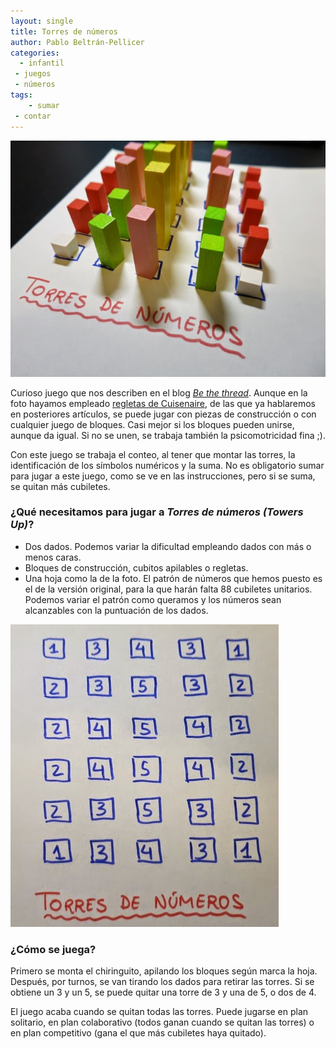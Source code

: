 ```yaml
--- 
layout: single 
title: Torres de números 
author: Pablo Beltrán-Pellicer 
categories:
  - infantil 
 - juegos 
 - números 
tags:
	- sumar 
 - contar 
---
```


![](/assets/img/2014-12-25-image-0000.JPG)


Curioso juego que nos describen en el blog [*Be the
thread*](http://bethethread.blogspot.com.es/2010/07/towers-up.html).
Aunque en la foto hayamos empleado [regletas de
Cuisenaire](http://es.wikipedia.org/wiki/Regletas_de_Cuisenaire), de las
que ya hablaremos en posteriores artículos, se puede jugar con piezas de
construcción o con cualquier juego de bloques. Casi mejor si los bloques
pueden unirse, aunque da igual. Si no se unen, se trabaja también la
psicomotricidad fina ;).  
  
Con este juego se trabaja el conteo, al tener que montar las torres, la
identificación de los símbolos numéricos y la suma. No es obligatorio
sumar para jugar a este juego, como se ve en las instrucciones, pero si
se suma, se quitan más cubiletes.  
  

### ¿Qué necesitamos para jugar a *Torres de números (Towers Up)*?

-   Dos dados. Podemos variar la dificultad empleando dados con más o
    menos caras. 
-   Bloques de construcción, cubitos apilables o regletas.
-   Una hoja como la de la foto. El patrón de números que hemos puesto
    es el de la versión original, para la que harán falta 88 cubiletes
    unitarios. Podemos variar el patrón como queramos y los números sean
    alcanzables con la puntuación de los dados.

  

![](/assets/img/2014-12-25-image-0001.JPG)


### ¿Cómo se juega? 

Primero se monta el chiringuito, apilando los bloques según marca la
hoja. Después, por turnos, se van tirando los dados para retirar las
torres. Si se obtiene un 3 y un 5, se puede quitar una torre de 3 y una
de 5, o dos de 4.  
  
El juego acaba cuando se quitan todas las torres. Puede jugarse en plan
solitario, en plan colaborativo (todos ganan cuando se quitan las
torres) o en plan competitivo (gana el que más cubiletes haya
quitado).  
  
  
  
